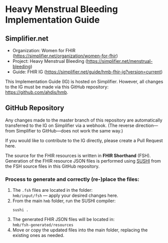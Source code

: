 # Heavy Menstrual Bleeding Implementation Guide

## Simplifier.net
* Organization: Women for FHIR (https://simplifier.net/organization/women-for-fhir)
* Project: Heavy Menstrual Bleeding (https://simplifier.net/menstrual-bleeding)
* Guide: FHIR IG (https://simplifier.net/guide/hmb-fhir-ig?version=current)

This Implementation Guide (IG) is hosted on Simplifier. However, all changes to the IG must be made via this GitHub repository: https://github.com/ahdis/hmb.

## GitHub Repository
Any changes made to the master branch of this repository are automatically transferred to the IG on Simplifier via a webhook. (The reverse direction—from Simplifier to GitHub—does not work the same way.)

If you would like to contribute to the IG directly, please create a Pull Request here.

The source for the FHIR resources is written in **FHIR Shorthand** (FSH).
Generation of the FHIR resource JSON files is performed using [SUSHI](https://fshschool.org/docs/sushi/) from the FSH source files in this GitHub repository.

### Process to generate and correctly (re-)place the files:

1. The `.fsh` files are located in the folder:   
   `hmb/input/fsh` — apply your desired changes here.
2. From the main `hmb` folder, run the SUSHI compiler:    
   ```
   sushi .
   ```
3. The generated FHIR JSON files will be located in:    
   `hmb/fsh-generated/resources`
4. Move or copy the updated files into the main folder, replacing the existing ones as needed.
